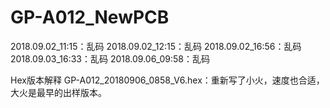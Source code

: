 # GP-A012_NewPCB

2018.09.02_11:15：乱码
2018.09.02_12:15：乱码
2018.09.02_16:56：乱码
2018.09.03_16:33：乱码
2018.09.06_09:58：乱码

Hex版本解释
GP-A012_20180906_0858_V6.hex：重新写了小火，速度也合适，大火是最早的出样版本。